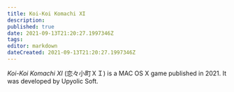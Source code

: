 ```yaml
---
title: Koi-Koi Komachi XI
description: 
published: true
date: 2021-09-13T21:20:27.1997346Z 
tags: 
editor: markdown
dateCreated: 2021-09-13T21:20:27.1997346Z
---
```

_Koi-Koi Komachi XI_ (<span lang='ja'>恋々小町ＸＩ</span>) is a MAC OS X game published in 2021.
It was developed by Upyolic Soft.
